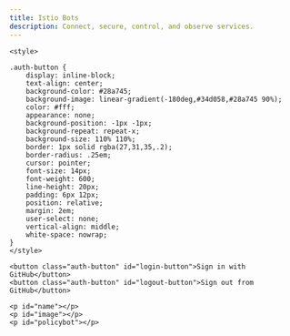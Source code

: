 ```yaml
---
title: Istio Bots
description: Connect, secure, control, and observe services.
---
```

<main class="landing">

    <style>

    .auth-button {
        display: inline-block;
        text-align: center;
        background-color: #28a745;
        background-image: linear-gradient(-180deg,#34d058,#28a745 90%);
        color: #fff;
        appearance: none;
        background-position: -1px -1px;
        background-repeat: repeat-x;
        background-size: 110% 110%;
        border: 1px solid rgba(27,31,35,.2);
        border-radius: .25em;
        cursor: pointer;
        font-size: 14px;
        font-weight: 600;
        line-height: 20px;
        padding: 6px 12px;
        position: relative;
        margin: 2em;
        user-select: none;
        vertical-align: middle;
        white-space: nowrap;
    }
    </style>

    <button class="auth-button" id="login-button">Sign in with GitHub</button>
    <button class="auth-button" id="logout-button">Sign out from GitHub</button>

    <p id="name"></p>
    <p id="image"></p>
    <p id="policybot"></p>
</main>

